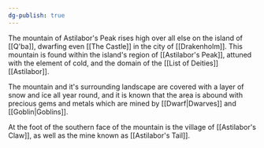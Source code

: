 ```yaml
---
dg-publish: true
---
```


The mountain of Astilabor's Peak rises high over all else on the island of [[Q'ba]], dwarfing even [[The Castle]] in the city of [[Drakenholm]]. This mountain is found within the island's region of [[Astilabor's Peak]], attuned with the element of cold, and the domain of the [[List of Deities]] [[Astilabor]]. 

The mountain and it's surrounding landscape are covered with a layer of snow and ice all year round, and it is known that the area is abound with precious gems and metals which are mined by [[Dwarf|Dwarves]] and [[Goblin|Goblins]]. 

At the foot of the southern face of the mountain is the village of [[Astilabor's Claw]], as well as the mine known as [[Astilabor's Tail]].
